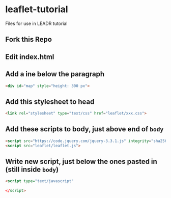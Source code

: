 # leaflet-tutorial
Files for use in LEADR tutorial
## Fork this Repo
## Edit index.html
## Add a ine below the paragraph
```html
<div id="map" style="height: 300 px">
  ```
## Add this stylesheet to head
```html
<link rel="stylesheet" type="text/css" href="leaflet/xxx.css">
```
## Add these scripts to body, just above end of `body`
```html
<script src="https://code.jquery.com/jquery-3.3.1.js" integrity="sha256-2Kok7MbOyxpgUVvAk/HJ2jigOSYS2auK4Pfzbm7uH60=" crossorigin="anonymous"></script>
<script src="leaflet/leaflet.js">
```
## Write new script, just below the ones pasted in (still inside `body`)
```html
<script type="text/javascript"
        
</script>
```
